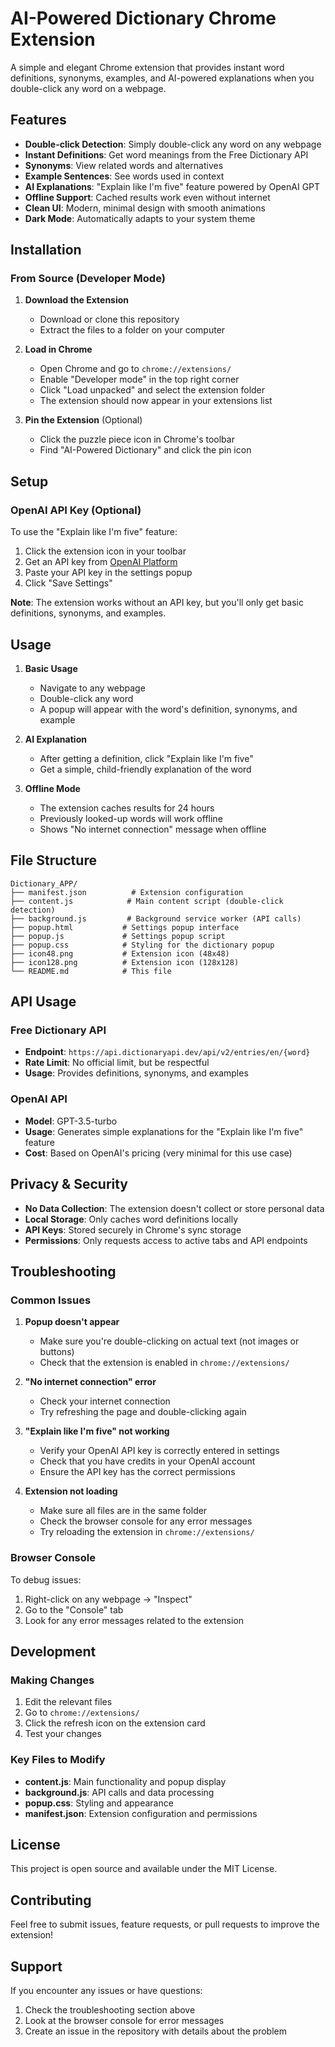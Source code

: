# AI-Powered Dictionary Chrome Extension

A simple and elegant Chrome extension that provides instant word definitions, synonyms, examples, and AI-powered explanations when you double-click any word on a webpage.

## Features

- **Double-click Detection**: Simply double-click any word on any webpage
- **Instant Definitions**: Get word meanings from the Free Dictionary API
- **Synonyms**: View related words and alternatives
- **Example Sentences**: See words used in context
- **AI Explanations**: "Explain like I'm five" feature powered by OpenAI GPT
- **Offline Support**: Cached results work even without internet
- **Clean UI**: Modern, minimal design with smooth animations
- **Dark Mode**: Automatically adapts to your system theme

## Installation

### From Source (Developer Mode)

1. **Download the Extension**
   - Download or clone this repository
   - Extract the files to a folder on your computer

2. **Load in Chrome**
   - Open Chrome and go to `chrome://extensions/`
   - Enable "Developer mode" in the top right corner
   - Click "Load unpacked" and select the extension folder
   - The extension should now appear in your extensions list

3. **Pin the Extension** (Optional)
   - Click the puzzle piece icon in Chrome's toolbar
   - Find "AI-Powered Dictionary" and click the pin icon

## Setup

### OpenAI API Key (Optional)

To use the "Explain like I'm five" feature:

1. Click the extension icon in your toolbar
2. Get an API key from [OpenAI Platform](https://platform.openai.com/api-keys)
3. Paste your API key in the settings popup
4. Click "Save Settings"

**Note**: The extension works without an API key, but you'll only get basic definitions, synonyms, and examples.

## Usage

1. **Basic Usage**
   - Navigate to any webpage
   - Double-click any word
   - A popup will appear with the word's definition, synonyms, and example

2. **AI Explanation**
   - After getting a definition, click "Explain like I'm five"
   - Get a simple, child-friendly explanation of the word

3. **Offline Mode**
   - The extension caches results for 24 hours
   - Previously looked-up words will work offline
   - Shows "No internet connection" message when offline

## File Structure

```
Dictionary_APP/
├── manifest.json          # Extension configuration
├── content.js            # Main content script (double-click detection)
├── background.js         # Background service worker (API calls)
├── popup.html           # Settings popup interface
├── popup.js             # Settings popup script
├── popup.css            # Styling for the dictionary popup
├── icon48.png           # Extension icon (48x48)
├── icon128.png          # Extension icon (128x128)
└── README.md            # This file
```

## API Usage

### Free Dictionary API
- **Endpoint**: `https://api.dictionaryapi.dev/api/v2/entries/en/{word}`
- **Rate Limit**: No official limit, but be respectful
- **Usage**: Provides definitions, synonyms, and examples

### OpenAI API
- **Model**: GPT-3.5-turbo
- **Usage**: Generates simple explanations for the "Explain like I'm five" feature
- **Cost**: Based on OpenAI's pricing (very minimal for this use case)

## Privacy & Security

- **No Data Collection**: The extension doesn't collect or store personal data
- **Local Storage**: Only caches word definitions locally
- **API Keys**: Stored securely in Chrome's sync storage
- **Permissions**: Only requests access to active tabs and API endpoints

## Troubleshooting

### Common Issues

1. **Popup doesn't appear**
   - Make sure you're double-clicking on actual text (not images or buttons)
   - Check that the extension is enabled in `chrome://extensions/`

2. **"No internet connection" error**
   - Check your internet connection
   - Try refreshing the page and double-clicking again

3. **"Explain like I'm five" not working**
   - Verify your OpenAI API key is correctly entered in settings
   - Check that you have credits in your OpenAI account
   - Ensure the API key has the correct permissions

4. **Extension not loading**
   - Make sure all files are in the same folder
   - Check the browser console for any error messages
   - Try reloading the extension in `chrome://extensions/`

### Browser Console

To debug issues:
1. Right-click on any webpage → "Inspect"
2. Go to the "Console" tab
3. Look for any error messages related to the extension

## Development

### Making Changes

1. Edit the relevant files
2. Go to `chrome://extensions/`
3. Click the refresh icon on the extension card
4. Test your changes

### Key Files to Modify

- **content.js**: Main functionality and popup display
- **background.js**: API calls and data processing
- **popup.css**: Styling and appearance
- **manifest.json**: Extension configuration and permissions

## License

This project is open source and available under the MIT License.

## Contributing

Feel free to submit issues, feature requests, or pull requests to improve the extension!

## Support

If you encounter any issues or have questions:
1. Check the troubleshooting section above
2. Look at the browser console for error messages
3. Create an issue in the repository with details about the problem
